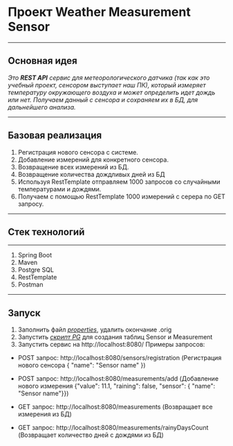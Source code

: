 # Проект Weather Measurement Sensor 
***
## Основная идея ##


*Это ***REST API*** сервис для метеорологического датчика (так как это учебный проект, сенсором выступает наш ПК), который измеряет температуру окружающего воздуха и может определить идет дождь или нет.
Получаем данный с сенсора и сохраняем их в БД, для дальнейшего анализа.*
***
## Базовая реализация
1. Регистрация нового сенсора с системе.
2. Добавление измерений для конкретного сенсора.
3. Возвращение всех измерений из БД.
4. Возвращение количества дождливых дней из БД
5. Используя RestTemplate отправляем 1000 запросов со случайными температурами и дождями.
6. Получаем с помощью RestTemplate 1000 измерений с серера по GET запросу.
***
## Стек технологий
***
1. Spring Boot
2. Maven
3. Postgre SQL
4. RestTemplate
5. Postman
***
## Запуск
 1. Заполнить файл [*properties*](https://github.com/FattAkvarium/Weather-Measurement-Sensor/blob/master/src/main/resources/application.properties.orig), удалить окончание .orig
 2. Запустить [*скрипт PG*](https://github.com/FattAkvarium/Weather-Measurement-Sensor/blob/master/src/main/resources/forIntall.sql) для создания таблиц Sensor и Measurement
 3. Запустить сервис на http://localhost:8080/
Примеры запросов:
- POST запрос: http://localhost:8080/sensors/registration
  (Регистрация нового сенсора {
                               "name": "Sensor name"
                              })
 
- POST запрос: http://localhost:8080/measurements/add
  (Добавление нового измерения {"value": 11.1, "raining": false, "sensor": { "name": "Sensor name"}})
                                 
- GET запрос: http://localhost:8080/measurements
  (Возвращает все измерения из БД)
- GET запрос: http://localhost:8080/measurements/rainyDaysCount
  (Возвращает количество дней с дождями из БД)

